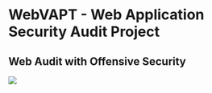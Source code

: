 # WebVAPT - Web Application Security Audit Project
## Web Audit with Offensive Security


 <img src="https://img.shields.io/badge/python-3.11-blue.svg">


